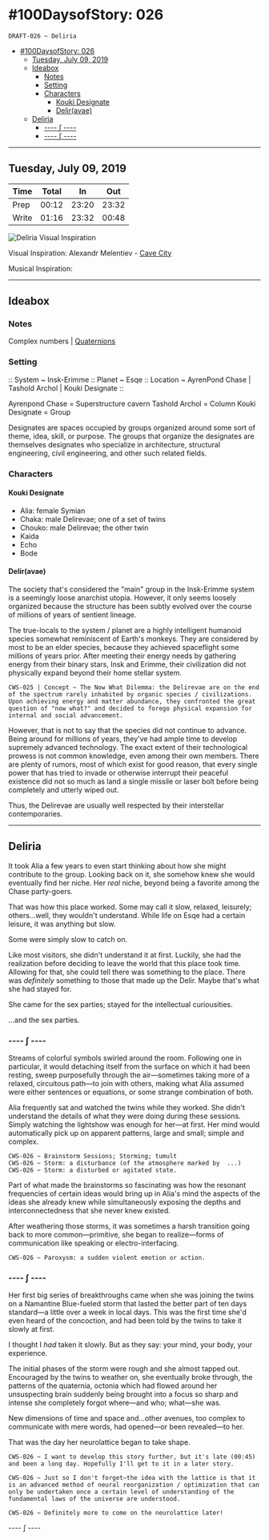# #100DaysofStory: 026

    DRAFT-026 ~ Deliria  

- [#100DaysofStory: 026](#100DaysofStory-026)
    - [Tuesday, July 09, 2019](#Tuesday-July-09-2019)
    - [Ideabox](#Ideabox)
        - [Notes](#Notes)
        - [Setting](#Setting)
        - [Characters](#Characters)
            - [Kouki Designate](#Kouki-Designate)
            - [Delir(avae)](#Deliravae)
    - [Deliria](#Deliria)
        - [---- ∫ ----](#----------)
        - [---- ∫ ----](#-----------1)

---

## Tuesday, July 09, 2019

| Time  | Total | In    | Out   |
| ----- | ----- | ----- | ----- |
| Prep  | 00:12 | 23:20 | 23:32 |
| Write | 01:16 | 23:32 | 00:48 |

![Deliria Visual Inspiration](deliria.jpg)

Visual Inspiration: Alexandr Melentiev - [Cave City](https://www.artstation.com/artwork/NyomN)

Musical Inspiration: 

---

## Ideabox

### Notes

Complex numbers | [Quaternions](https://en.wikipedia.org/wiki/Quaternion)

### Setting

:: System ~ Insk-Erimme :: Planet ~ Esqe :: Location ~ AyrenPond Chase | Tashold Archol | Kouki Designate ::

Ayrenpond Chase = Superstructure cavern
Tashold Archol = Column
Kouki Designate = Group

Designates are spaces occupied by groups organized around some sort of theme, idea, skill, or purpose. The groups that organize the designates are themselves designates who specialize in architecture, structural engineering, civil engineering, and other such related fields.

### Characters

#### Kouki Designate

- Alia: female Symian
- Chaka: male Delirevae; one of a set of twins
- Chouko: male Delirevae; the other twin
- Kaida
- Echo
- Bode

#### Delir(avae)

The society that's considered the "main" group in the Insk-Erimme system is a seemingly loose anarchist utopia. However, it only seems loosely organized because the structure has been subtly evolved over the course of millions of years of sentient lineage.

The true-locals to the system / planet are a highly intelligent humanoid species somewhat reminiscent of Earth's monkeys. They are considered by most to be an elder species, because they achieved spaceflight some millions of years prior. After meeting their energy needs by gathering energy from their binary stars, Insk and Erimme, their civilization did not physically expand beyond their home stellar system. 

    CWS-025 | Concept ~ The Now What Dilemma: the Delirevae are on the end of the spectrum rarely inhabited by organic species / civilizations. Upon achieving energy and matter abundance, they confronted the great question of "now what?" and decided to forego physical expansion for internal and social advancement.

However, that is not to say that the species did not continue to advance. Being around for millions of years, they've had ample time to develop supremely advanced technology. The exact extent of their technological prowess is not common knowledge, even among their own members. There are plenty of rumors, most of which exist for good reason, that every single power that has tried to invade or otherwise interrupt their peaceful existence did not so much as land a single missile or laser bolt before being completely and utterly wiped out.

Thus, the Delirevae are usually well respected by their interstellar contemporaries.

---

## Deliria

It took Alia a few years to even start thinking about how she might contribute to the group. Looking back on it, she somehow knew she would eventually find her niche. Her _real_ niche, beyond being a favorite among the Chase party-goers.

That was how this place worked. Some may call it slow, relaxed, leisurely; others...well, they wouldn't understand. While life on Esqe had a certain leisure, it was anything but slow.

Some were simply slow to catch on.

Like most visitors, she didn't understand it at first. Luckily, she had the realization before deciding to leave the world that this place took time. Allowing for that, she could tell there was something to the place. There was _definitely_ something to those that made up the Delir. Maybe that's what she had stayed for.

She came for the sex parties; stayed for the intellectual curiousities.

...and the sex parties.

### ---- ∫ ----

Streams of colorful symbols swirled around the room. Following one in particular, it would detaching itself from the surface on which it had been resting, sweep purposefully through the air—sometimes taking more of a relaxed, circuitous path—to join with others, making what Alia assumed were either sentences or equations, or some strange combination of both.

Alia frequently sat and watched the twins while they worked. She didn't understand the details of what they were doing during these sessions. Simply watching the lightshow was enough for her—at first. Her mind would automatically pick up on apparent patterns, large and small; simple and complex.

    CWS-026 ~ Brainstorm Sessions; Storming; tumult
    CWS-026 ~ Storm: a disturbance (of the atmosphere marked by  ...)
    CWS-026 ~ Storm: a disturbed or agitated state.

Part of what made the brainstorms so fascinating was how the resonant frequencies of certain ideas would bring up in Alia's mind the aspects of the ideas she already knew while simultaneously exposing the depths and interconnectedness that she never knew existed.

After weathering those storms, it was sometimes a harsh transition going back to more common—primitive, she began to realize—forms of communication like speaking or electro-interfacing.

    CWS-026 ~ Paroxysm: a sudden violent emotion or action.

### ---- ∫ ----

Her first big series of breakthroughs came when she was joining the twins on a Namantine Blue-fueled storm that lasted the better part of ten days standard—a little over a week in local days. This was the first time she'd even heard of the concoction, and had been told by the twins to take it slowly at first.

I thought I _had_ taken it slowly. But as they say: your mind, your body, your experience.

The initial phases of the storm were rough and she almost tapped out. Encouraged by the twins to weather on, she eventually broke through, the patterns of the quaternia, octonia which had flowed around her unsuspecting brain suddenly being brought into a focus so sharp and intense she completely forgot where—and who; what—she was.

New dimensions of time and space and...other avenues, too complex to communicate with mere words, had opened—or been revealed—to her.

That was the day her neurolattice began to take shape.

    CWS-026 ~ I want to develop this story further, but it's late (00:45) and been a long day. Hopefully I'll get to it in a later story.

    CWS-026 ~ Just so I don't forget—the idea with the lattice is that it is an advanced method of neural reorganization / optimization that can only be undertaken once a certain level of understanding of the fundamental laws of the universe are understood.

    CWS-026 ~ Definitely more to come on the neurolattice later!

---- ∫ ----
